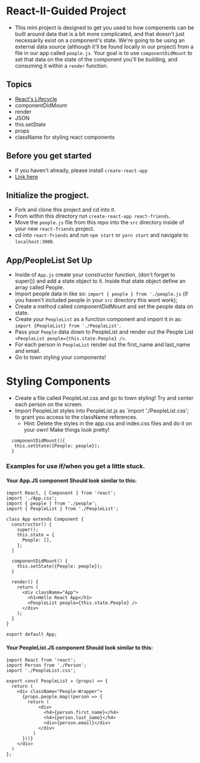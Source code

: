 # React-II-Guided Project

* This mini project is designed to get you used to how components can be built around data that is a bit more complicated, and that doesn't just necessarily exist on a component's state. We're going to be using an external data source (although it'll be found locally in our project) from a file in our app called `people.js`. Your goal is to use `componentDidMount` to set that data on the state of the component you'll be building, and consuming it within a `render` function.

## Topics

* [React's Lifecycle](https://tylermcginnis.com/an-introduction-to-life-cycle-events-in-react-js/)
* componentDidMount
* render
* JSON
* this.setState
* props
* className for styling react components

## Before you get started

* If you haven't already, please install `create-react-app`
* [Link here](https://github.com/facebookincubator/create-react-app#getting-started)

## Initialize the progject.

* Fork and clone this project and cd into it.
* From within this directory run `create-react-app react-friends`.
* Move the `people.js` file from this repo into the `src` directory inside of your new `react-friends` project.
* cd into `react-friends` and run `npm start` or `yarn start` and navigate to `localhost:3000`.

## App/PeopleList Set Up

* Inside of `App.js` create your constructor function, (don't forget to super()) and add a state object to it. Inside that state object define an array called People.
* Import people data in like so: `import { people } from './people.js` (if you haven't included people in your `src` directory this wont work);
* Create a method called componentDidMount and set the people data on state.
* Create your `PeopleList` as a function component and import it in as: `import {PeopleList} from './PeopleList'`.
* Pass your `People` data down to PeopleList and render out the People List `<PeopleList people={this.state.People} />`.
* For each person in `PeopleList` render out the first_name and last_name and email.
* Go to town styling your components!

# Styling Components

* Create a file called PeopleList.css and go to town styling! Try and center each person on the screen.
* Import PeopleList styles into PeopleList.js as `import './PeopleList.css'; to grant you access to the className references.
  * Hint: Delete the styles in the app.css and index.css files and do it on your own! Make things look pretty!

```
  componentDidMount(){
   this.setState({People: people});
  }
```

### Examples for use if/when you get a little stuck.

#### Your App.JS component Should look similar to this:

```
import React, { Component } from 'react';
import './App.css';
import { people } from './people';
import { PeopleList } from './PeopleList';

class App extends Component {
  constructor() {
    super();
    this.state = {
      People: [],
    };
  }

  componentDidMount() {
    this.setState({People: people});
  }

  render() {
    return (
      <div className="App">
        <h1>Hello React App</h1>
        <PeopleList people={this.state.People} />
      </div>
    );
  }
}

export default App;
```

#### Your PeopleList.JS component Should look similar to this:

```
import React from 'react';
import Person from './Person';
import './PeopleList.css';

export const PeopleList = (props) => {
  return (
    <div className="People-Wrapper">
      {props.people.map((person => {
        return (
            <div>
              <h4>{person.first_name}</h4>
              <h4>{person.last_name}</h4>
              <div>{person.email}</div>
            </div>
          )
      }))}
    </div>
  )
};
```

